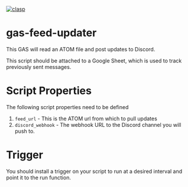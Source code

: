 [![clasp](https://img.shields.io/badge/built%20with-clasp-4285f4.svg)](https://github.com/google/clasp)

# gas-feed-updater
This GAS will read an ATOM file and post updates to Discord.

This script should be attached to a Google Sheet, which is used to track previously sent messages.

# Script Properties
The following script properties need to be defined

1. `feed_url` - This is the ATOM url from which to pull updates
2. `discord_webhook` - The webhook URL to the Discord channel you will push to.

# Trigger
You should install a trigger on your script to run at a desired interval and point it to the run function.

